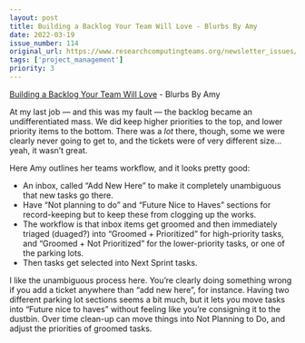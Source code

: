 ```yaml
---
layout: post
title: Building a Backlog Your Team Will Love - Blurbs By Amy
date: 2022-03-19
issue_number: 114
original_url: https://www.researchcomputingteams.org/newsletter_issues/0114
tags: ['project_management']
priority: 3
---
```


<!-- markdownlint-disable MD033 -->
<!-- markdownlint-disable MD041 -->
<!-- markdownlint-disable MD049 -->

[Building a Backlog Your Team Will Love](https://medium.com/agileinsider/building-a-backlog-your-team-will-love-ba159c1b6ad7) - Blurbs By Amy

At my last job — and this was my fault — the backlog became an undifferentiated mass.  We did keep higher priorities to the top, and lower priority items to the bottom.  There was a *lot* there, though, some we were clearly never going to get to, and the tickets were of very different size… yeah, it wasn’t great.

Here Amy outlines her teams workflow, and it looks pretty good:

- An inbox, called “Add New Here” to make it completely unambiguous that new tasks go there.
- Have “Not planning to do” and “Future Nice to Haves” sections for record-keeping but to keep these from clogging up the works.
- The workflow is that inbox items get groomed and then immediately triaged (duaged?) into “Groomed + Prioritized” for high-priority tasks, and “Groomed + Not Prioritized” for the lower-priority tasks, or one of the parking lots.
- Then  tasks get selected into Next Sprint tasks.

I like the unambiguous process here.  You’re clearly doing something wrong if you add a ticket anywhere than “add new here”, for instance.  Having two different parking lot sections seems a bit much, but it lets you move tasks into “Future nice to haves” without feeling like you’re consigning it to the dustbin.  Over time clean-up can move things into Not Planning to Do, and adjust the priorities of groomed tasks.